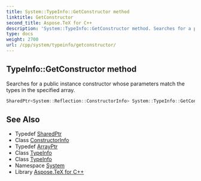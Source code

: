 ```yaml
---
title: System::TypeInfo::GetConstructor method
linktitle: GetConstructor
second_title: Aspose.TeX for C++
description: 'System::TypeInfo::GetConstructor method. Searches for a public instance constructor whose parameters match the types in the specified array in C++.'
type: docs
weight: 2700
url: /cpp/system/typeinfo/getconstructor/
---
```

## TypeInfo::GetConstructor method


Searches for a public instance constructor whose parameters match the types in the specified array.

```cpp
SharedPtr<System::Reflection::ConstructorInfo> System::TypeInfo::GetConstructor(const ArrayPtr<TypeInfo> &types) const
```

## See Also

* Typedef [SharedPtr](../../sharedptr/)
* Class [ConstructorInfo](../../../system.reflection/constructorinfo/)
* Typedef [ArrayPtr](../../arrayptr/)
* Class [TypeInfo](../)
* Class [TypeInfo](../)
* Namespace [System](../../)
* Library [Aspose.TeX for C++](../../../)
